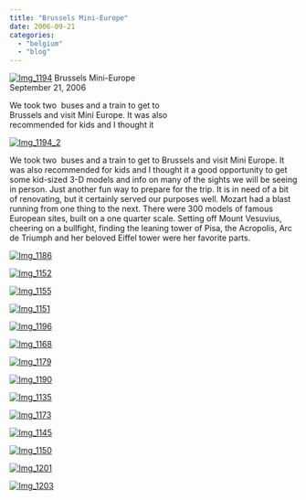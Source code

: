 ```yaml
---
title: "Brussels Mini-Europe"
date: 2006-09-21
categories: 
  - "belgium"
  - "blog"
---
```


 [![Img_1194](http://soultravelers3new.local/images/2008/04/30/img_1194.png "Img_1194")](https://pub-ac94b3f306b24c0dba4238943c97f2e1.r2.dev/photos/uncategorized/2008/04/30/img_1194.png) Brussels Mini-Europe  
September 21, 2006

We took two  buses and a train to get to  
Brussels and visit Mini Europe. It was also  
recommended for kids and I thought it

<!--more-->

[![Img_1194_2](http://soultravelers3new.local/images/2008/04/30/img_1194_2.png "Img_1194_2")](https://pub-ac94b3f306b24c0dba4238943c97f2e1.r2.dev/photos/uncategorized/2008/04/30/img_1194_2.png)

We took two  buses and a train to get to Brussels and visit Mini Europe. It was also recommended for kids and I thought it a good opportunity to get some kid-sized 3-D models and info on many of the sights we will be seeing in person. Just another fun way to prepare for the trip. It is in need of a bit of renovating, but it certainly served our purposes well. Mozart had a blast running from one thing to the next. There were 300 models of famous European sites, built on a one quarter scale. Setting off Mount Vesuvius, cheering on a bullfight, finding the leaning tower of Pisa, the Acropolis, Arc de Triumph and her beloved Eiffel tower were her favorite parts.

[![Img_1186](http://soultravelers3new.local/images/2008/04/30/img_1186.jpg "Img_1186")](https://pub-ac94b3f306b24c0dba4238943c97f2e1.r2.dev/photos/uncategorized/2008/04/30/img_1186.jpg)

[![Img_1152](http://soultravelers3new.local/images/2008/04/30/img_1152.png "Img_1152")](https://pub-ac94b3f306b24c0dba4238943c97f2e1.r2.dev/photos/uncategorized/2008/04/30/img_1152.png)

[![Img_1155](http://soultravelers3new.local/images/2008/04/30/img_1155.png "Img_1155")](https://pub-ac94b3f306b24c0dba4238943c97f2e1.r2.dev/photos/uncategorized/2008/04/30/img_1155.png)

[![Img_1151](http://soultravelers3new.local/images/2008/04/30/img_1151.png "Img_1151")](https://pub-ac94b3f306b24c0dba4238943c97f2e1.r2.dev/photos/uncategorized/2008/04/30/img_1151.png)

[![Img_1196](http://soultravelers3new.local/images/2008/04/30/img_1196.png "Img_1196")](https://pub-ac94b3f306b24c0dba4238943c97f2e1.r2.dev/photos/uncategorized/2008/04/30/img_1196.png)

[![Img_1168](http://soultravelers3new.local/images/2008/04/30/img_1168.png "Img_1168")](https://pub-ac94b3f306b24c0dba4238943c97f2e1.r2.dev/photos/uncategorized/2008/04/30/img_1168.png)

[![Img_1179](http://soultravelers3new.local/images/2008/04/30/img_1179.png "Img_1179")](https://pub-ac94b3f306b24c0dba4238943c97f2e1.r2.dev/photos/uncategorized/2008/04/30/img_1179.png)

[![Img_1190](http://soultravelers3new.local/images/2008/04/30/img_1190.png "Img_1190")](https://pub-ac94b3f306b24c0dba4238943c97f2e1.r2.dev/photos/uncategorized/2008/04/30/img_1190.png)

[![Img_1135](http://soultravelers3new.local/images/2008/04/30/img_1135.png "Img_1135")](https://pub-ac94b3f306b24c0dba4238943c97f2e1.r2.dev/photos/uncategorized/2008/04/30/img_1135.png)

[![Img_1173](http://soultravelers3new.local/images/2008/04/30/img_1173.png "Img_1173")](https://pub-ac94b3f306b24c0dba4238943c97f2e1.r2.dev/photos/uncategorized/2008/04/30/img_1173.png)

[![Img_1145](http://soultravelers3new.local/images/2008/04/30/img_1145.jpg "Img_1145")](https://pub-ac94b3f306b24c0dba4238943c97f2e1.r2.dev/photos/uncategorized/2008/04/30/img_1145.jpg)

[![Img_1150](http://soultravelers3new.local/images/2008/04/30/img_1150.jpg "Img_1150")](https://pub-ac94b3f306b24c0dba4238943c97f2e1.r2.dev/photos/uncategorized/2008/04/30/img_1150.jpg)

[![Img_1201](http://soultravelers3new.local/images/2008/04/30/img_1201.jpg "Img_1201")](https://pub-ac94b3f306b24c0dba4238943c97f2e1.r2.dev/photos/uncategorized/2008/04/30/img_1201.jpg)

[![Img_1203](http://soultravelers3new.local/images/2008/04/30/img_1203.jpg "Img_1203")](https://pub-ac94b3f306b24c0dba4238943c97f2e1.r2.dev/photos/uncategorized/2008/04/30/img_1203.jpg)
